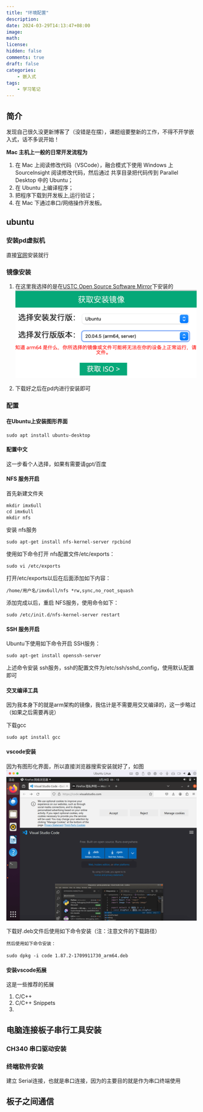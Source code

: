 ```yaml
---
title: "环境配置"
description: 
date: 2024-03-29T14:13:47+08:00
image: 
math: 
license: 
hidden: false
comments: true
draft: false
categories:
    - 嵌入式
tags:
    - 学习笔记
---
```



## 简介
发现自己很久没更新博客了（没错是在摆），课题组要整新的工作，不得不开学嵌入式，话不多说开始！

**Mac 主机上一般的日常开发流程为**
1. 在 Mac 上阅读修改代码（VSCode），融合模式下使用 Windows 上 SourceInsight 阅读修改代码，然后通过 共享目录把代码传到 Parallel Desktop 中的 Ubuntu；
2. 在 Ubuntu 上编译程序；
3. 把程序下载到开发板上,运行验证；
4. 在 Mac 下通过串口/网络操作开发板。
## ubuntu
### 安装pd虚拟机
直接[官网](https://www.parallelsdesktop.net/parallels-desktop/)安装就行

### 镜像安装
1. 在这里我选择的是在[USTC Open Source Software Mirror](http://mirrors.ustc.edu.cn)下安装的![](https://raw.githubusercontent.com/Anonymity-0/Picgo/main/img/202403291107183.png)

2. 下载好之后在pd内进行安装即可


### 配置

#### 在Ubuntu上安装图形界面

```
sudo apt install ubuntu-desktop
```

#### 配置中文
这一步看个人选择，如果有需要请gpt/百度


#### **NFS** 服务开启

首先新建文件夹

```shell
mkdir imx6ull
cd imx6ull
mkdir nfs
```

安装 nfs服务
``` shell
sudo apt-get install nfs-kernel-server rpcbind
```

使用如下命令打开 nfs配置文件/etc/exports：

```shell
sudo vi /etc/exports
```

打开/etc/exports以后在后面添加如下内容：

``` shell 
/home/用户名/imx6ull/nfs *rw,sync,no_root_squash
```

添加完成以后，重启 NFS服务，使用命令如下：

```shell
sudo /etc/init.d/nfs-kernel-server restart
```

#### **SSH** 服务开启
Ubuntu下使用如下命令开启 SSH服务：
```shell
sudo apt-get install openssh-server
```
上述命令安装 ssh服务，ssh的配置文件为/etc/ssh/sshd_config，使用默认配置即可


#### 交叉编译工具
因为我本身下的就是arm架构的镜像，我估计是不需要用交叉编译的，这一步略过（如果之后需要再说）

下载gcc 

``` shell
sudo apt install gcc
```



#### vscode安装
因为有图形化界面，所以直接浏览器搜索安装就好了，如图
![](https://raw.githubusercontent.com/Anonymity-0/Picgo/main/img/202403291113389.png)

下载好.deb文件后使用如下命令安装（注：注意文件的下载路径）

```shell
然后使用如下命令安装：

sudo dpkg -i code 1.87.2-1709911730_arm64.deb
```

#### 安装vscode拓展
这是一些推荐的拓展
1. C/C++
2. C/C++ Snippets
3. 
## 电脑连接板子串行工具安装


### **CH340** 串口驱动安装

### 终端软件安装

建立 Serial连接，也就是串口连接，因为的主要目的就是作为串口终端使用


## 板子之间通信